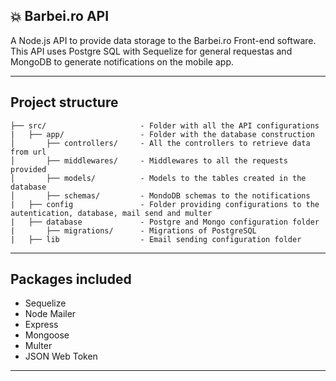 ## :boom: Barbei.ro API
A Node.js API to provide data storage to the Barbei.ro Front-end software. This API uses Postgre SQL with Sequelize for general requestas and MongoDB to generate notifications on the mobile app. 

---
## Project structure

```
├── src/                     - Folder with all the API configurations
|   ├── app/                 - Folder with the database construction
│       ├── controllers/     - All the controllers to retrieve data from url
│       ├── middlewares/     - Middlewares to all the requests provided
│       ├── models/          - Models to the tables created in the database
│       ├── schemas/         - MondoDB schemas to the notifications
|   ├── config               - Folder providing configurations to the autentication, database, mail send and multer
|   ├── database             - Postgre and Mongo configuration folder
|       ├── migrations/      - Migrations of PostgreSQL
|   ├── lib                  - Email sending configuration folder
```
---

## Packages included 
 - Sequelize
 - Node Mailer
 - Express
 - Mongoose
 - Multer
 - JSON Web Token
---
